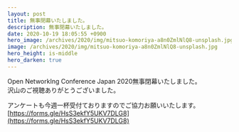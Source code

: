 ```yaml
---
layout: post
title: 無事閉幕いたしました。
description: 無事閉幕いたしました。
date: 2020-10-19 18:05:55 +0900
hero_image: /archives/2020/img/mitsuo-komoriya-a8n0ZmlNlQ8-unsplash.jpg
image: /archives/2020/img/mitsuo-komoriya-a8n0ZmlNlQ8-unsplash.jpg
hero_height: is-middle
hero_darken: true
---
```

Open NetworkIng Conference Japan 2020無事閉幕いたしました。<br />
沢山のご視聴ありがとうございました。

アンケートも今週一杯受付ておりますのでご協力お願いいたします。<br />
[https://forms.gle/HsS3ekfY5UKV7DLG8](https://forms.gle/HsS3ekfY5UKV7DLG8)